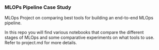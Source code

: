 ### MLOPs Pipeline Case Study
MLOps Project on comparing best tools for building an end-to-end MLOps pipeline. 

In this repo you will find various notebooks that compare the different stages of MLOps and some comparative experiments on what tools to use. Refer to project.md for more details. 

